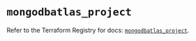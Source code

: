 # `mongodbatlas_project`

Refer to the Terraform Registry for docs: [`mongodbatlas_project`](https://registry.terraform.io/providers/mongodb/mongodbatlas/1.18.1/docs/resources/project).
